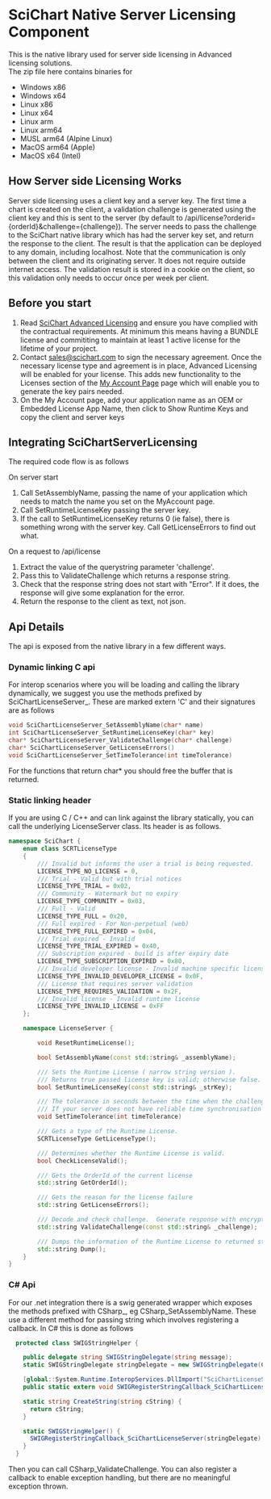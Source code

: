 # SciChart Native Server Licensing Component

This is the native library used for server side licensing in Advanced licensing solutions.  
The zip file here contains binaries for

- Windows x86
- Windows x64
- Linux x86
- Linux x64
- Linux arm
- Linux arm64
- MUSL arm64 (Alpine Linux)
- MacOS arm64 (Apple)
- MacOS x64 (Intel)

## How Server side Licensing Works

Server side licensing uses a client key and a server key. The first time a chart is created on the client, a validation challenge is generated using the client key and this is sent to the server (by default to /api/license?orderid={orderId}&challenge={challenge}). The server needs to pass the challenge to the SciChart native library which has had the server key set, and return the response to the client. The result is that the application can be deployed to any domain, including localhost. Note that the communication is only between the client and its originating server. It does not require outside internet access. The validation result is stored in a cookie on the client, so this validation only needs to occur once per week per client.

## Before you start

1. Read [SciChart Advanced Licensing](https://support.scichart.com/support/solutions/articles/101000516558-scichart-standard-advanced-licensing) and ensure you have complied with the contractual requirements. At minimum this means having a BUNDLE license and commititing to maintain at least 1 active license for the lifetime of your project.
2. Contact [sales@scichart.com](mailto:sales@scichart.com) to sign the necessary agreement. Once the necessary license type and agreement is in place, Advanced Licensing will be enabled for your license. This adds new functionality to the Licenses section of the [My Account Page](https://scichart.com/my-account) page which will enable you to generate the key pairs needed.
3. On the My Account page, add your application name as an OEM or Embedded License App Name, then click to Show Runtime Keys and copy the client and server keys

## Integrating SciChartServerLicensing

The required code flow is as follows

On server start

1. Call SetAssemblyName, passing the name of your application which needs to match the name you set on the MyAccount page.
2. Call SetRuntimeLicenseKey passing the server key.
3. If the call to SetRuntimeLicenseKey returns 0 (ie false), there is something wrong with the server key. Call GetLicenseErrors to find out what.

On a request to /api/license

1. Extract the value of the querystring parameter 'challenge'.
2. Pass this to ValidateChallenge which returns a response string.
3. Check that the response string does not start with "Error". If it does, the response will give some explanation for the error.
4. Return the response to the client as text, not json.

## Api Details

The api is exposed from the native library in a few different ways.

### Dynamic linking C api

For interop scenarios where you will be loading and calling the library dynamically, we suggest you use the methods prefixed by SciChartLicenseServer\_. These are marked extern 'C' and their signatures are as follows

```c
void SciChartLicenseServer_SetAssemblyName(char* name)
int SciChartLicenseServer_SetRuntimeLicenseKey(char* key)
char* SciChartLicenseServer_ValidateChallenge(char* challenge)
char* SciChartLicenseServer_GetLicenseErrors()
void SciChartLicenseServer_SetTimeTolerance(int timeTolerance)
```

For the functions that return char\* you should free the buffer that is returned.

### Static linking header

If you are using C / C++ and can link against the library statically, you can call the underlying LicenseServer class. Its header is as follows.

```c++
namespace SciChart {
    enum class SCRTLicenseType
    {
        /// Invalid but informs the user a trial is being requested.
        LICENSE_TYPE_NO_LICENSE = 0,
        /// Trial - Valid but with trial notices
        LICENSE_TYPE_TRIAL = 0x02,
        /// Community - Watermark but no expiry
        LICENSE_TYPE_COMMUNITY = 0x03,
        /// Full - Valid
        LICENSE_TYPE_FULL = 0x20,
        /// Full expired - For Non-perpetual (web)
        LICENSE_TYPE_FULL_EXPIRED = 0x04,
        /// Trial expired - Invalid
        LICENSE_TYPE_TRIAL_EXPIRED = 0x40,
        /// Subscription expired - build is after expiry date
        LICENSE_TYPE_SUBSCRIPTION_EXPIRED = 0x80,
        /// Invalid developer license - Invalid machine specific license
        LICENSE_TYPE_INVALID_DEVELOPER_LICENSE = 0x0F,
        /// License that requires server validation
        LICENSE_TYPE_REQUIRES_VALIDATION = 0x2F,
        /// Invalid license - Invalid runtime license
        LICENSE_TYPE_INVALID_LICENSE = 0xFF
    };

    namespace LicenseServer {

        void ResetRuntimeLicense();

        bool SetAssemblyName(const std::string& _assemblyName);

        /// Sets the Runtime License ( narrow string version ).
        /// Returns true passed license key is valid; otherwise false.
        bool SetRuntimeLicenseKey(const std::string& _strKey);

        /// The tolerance in seconds between the time when the challenge was generated and when it was processed.  Default 300.
        /// If your server does not have reliable time synchronisation you can increase this value or set it to 0 to disable time based validation completely.
        void SetTimeTolerance(int timeTolerance)

        /// Gets a type of the Runtime License.
        SCRTLicenseType GetLicenseType();

        /// Determines whether the Runtime License is valid.
        bool CheckLicenseValid();

        /// Gets the OrderId of the current license
        std::string GetOrderId();

        /// Gets the reason for the license failure
        std::string GetLicenseErrors();

        /// Decode and check challenge.  Generate response with encrypted expiry
        std::string ValidateChallenge(const std::string& _challenge);

        /// Dumps the information of the Runtime License to returned string.
        std::string Dump();
    }
}
```

### C# Api

For our .net integration there is a swig generated wrapper which exposes the methods prefixed with CSharp\_, eg CSharp_SetAssemblyName. These use a different method for passing string which involves registering a callback. In C# this is done as follows

```C#
  protected class SWIGStringHelper {

    public delegate string SWIGStringDelegate(string message);
    static SWIGStringDelegate stringDelegate = new SWIGStringDelegate(CreateString);

    [global::System.Runtime.InteropServices.DllImport("SciChartLicenseServer", EntryPoint="SWIGRegisterStringCallback_SciChartLicenseServer")]
    public static extern void SWIGRegisterStringCallback_SciChartLicenseServer(SWIGStringDelegate stringDelegate);

    static string CreateString(string cString) {
      return cString;
    }

    static SWIGStringHelper() {
      SWIGRegisterStringCallback_SciChartLicenseServer(stringDelegate);
    }
  }
```

Then you can call CSharp_ValidateChallenge.
You can also register a callback to enable exception handling, but there are no meaningful exception thrown.
